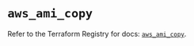 # `aws_ami_copy`

Refer to the Terraform Registry for docs: [`aws_ami_copy`](https://registry.terraform.io/providers/hashicorp/aws/6.10.0/docs/resources/ami_copy).
